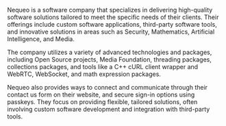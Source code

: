 Nequeo is a software company that specializes in delivering high-quality software solutions tailored to meet the specific needs of their clients. Their offerings include custom software applications, third-party software tools, and innovative solutions in areas such as Security, Mathematics, Artificial Intelligence, and Media. 


The company utilizes a variety of advanced technologies and packages, including Open Source projects, Media Foundation, threading packages, collections packages, and tools like a C++ cURL client wrapper and WebRTC, WebSocket, and math expression packages. 


Nequeo also provides ways to connect and communicate through their contact us form on their website, and secure sign-in options using passkeys. They focus on providing flexible, tailored solutions, often involving custom software development and integration with third-party tools. 

<!--

**Here are some ideas to get you started:**

🙋‍♀️ A short introduction - what is your organization all about?
🌈 Contribution guidelines - how can the community get involved?
👩‍💻 Useful resources - where can the community find your docs? Is there anything else the community should know?
🍿 Fun facts - what does your team eat for breakfast?
🧙 Remember, you can do mighty things with the power of [Markdown](https://docs.github.com/github/writing-on-github/getting-started-with-writing-and-formatting-on-github/basic-writing-and-formatting-syntax)
-->
